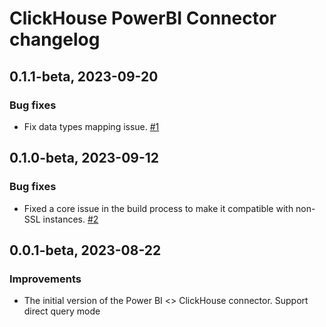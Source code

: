 # ClickHouse PowerBI Connector changelog

## 0.1.1-beta, 2023-09-20
### Bug fixes
- Fix data types mapping issue. [#1](https://github.com/ClickHouse/power-bi-clickhouse/issues/1)

## 0.1.0-beta, 2023-09-12
### Bug fixes
- Fixed a core issue in the build process to make it compatible with non-SSL instances. [#2](https://github.com/ClickHouse/power-bi-clickhouse/issues/2)

## 0.0.1-beta, 2023-08-22
### Improvements
- The initial version of the Power BI <> ClickHouse connector. Support direct query mode
